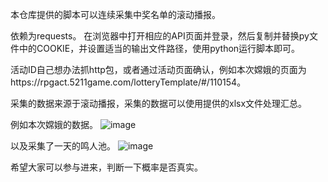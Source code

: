 本仓库提供的脚本可以连续采集中奖名单的滚动播报。

依赖为requests。
在浏览器中打开相应的API页面并登录，然后复制并替换py文件中的COOKIE，并设置适当的输出文件路径，使用python运行脚本即可。

活动ID自己想办法抓http包，或者通过活动页面确认，例如本次嫦娥的页面为https://rpgact.5211game.com/lotteryTemplate/#/110154。

采集的数据来源于滚动播报，采集的数据可以使用提供的xlsx文件处理汇总。

例如本次嫦娥的数据。
![image](https://github.com/user-attachments/assets/0ab723d2-416f-457f-9bd2-54504cfbe4e6)

以及采集了一天的鸣人池。
![image](https://github.com/user-attachments/assets/0475b1f8-04ca-4c45-8e50-d772e65d0774)

希望大家可以参与进来，判断一下概率是否真实。

